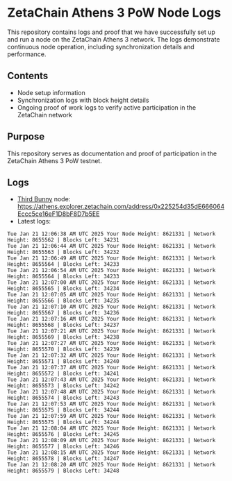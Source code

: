# ZetaChain Athens 3 PoW Node Logs
This repository contains logs and proof that we have successfully set up and run a node on the ZetaChain Athens 3 network. The logs demonstrate continuous node operation, including synchronization details and performance.

## Contents
- Node setup information
- Synchronization logs with block height details
- Ongoing proof of work logs to verify active participation in the ZetaChain network

## Purpose
This repository serves as documentation and proof of participation in the ZetaChain Athens 3 PoW testnet.

## Logs

- [Third Bunny](https://thirdbunny.xyz/) node: https://athens.explorer.zetachain.com/address/0x225254d35dE666064Eccc5ce16eF1D8bF8D7b5EE
- Latest logs:
```
Tue Jan 21 12:06:38 AM UTC 2025 Your Node Height: 8621331 | Network Height: 8655562 | Blocks Left: 34231
Tue Jan 21 12:06:44 AM UTC 2025 Your Node Height: 8621331 | Network Height: 8655563 | Blocks Left: 34232
Tue Jan 21 12:06:49 AM UTC 2025 Your Node Height: 8621331 | Network Height: 8655564 | Blocks Left: 34233
Tue Jan 21 12:06:54 AM UTC 2025 Your Node Height: 8621331 | Network Height: 8655564 | Blocks Left: 34233
Tue Jan 21 12:07:00 AM UTC 2025 Your Node Height: 8621331 | Network Height: 8655565 | Blocks Left: 34234
Tue Jan 21 12:07:05 AM UTC 2025 Your Node Height: 8621331 | Network Height: 8655566 | Blocks Left: 34235
Tue Jan 21 12:07:10 AM UTC 2025 Your Node Height: 8621331 | Network Height: 8655567 | Blocks Left: 34236
Tue Jan 21 12:07:16 AM UTC 2025 Your Node Height: 8621331 | Network Height: 8655568 | Blocks Left: 34237
Tue Jan 21 12:07:21 AM UTC 2025 Your Node Height: 8621331 | Network Height: 8655569 | Blocks Left: 34238
Tue Jan 21 12:07:27 AM UTC 2025 Your Node Height: 8621331 | Network Height: 8655570 | Blocks Left: 34239
Tue Jan 21 12:07:32 AM UTC 2025 Your Node Height: 8621331 | Network Height: 8655571 | Blocks Left: 34240
Tue Jan 21 12:07:37 AM UTC 2025 Your Node Height: 8621331 | Network Height: 8655572 | Blocks Left: 34241
Tue Jan 21 12:07:43 AM UTC 2025 Your Node Height: 8621331 | Network Height: 8655573 | Blocks Left: 34242
Tue Jan 21 12:07:48 AM UTC 2025 Your Node Height: 8621331 | Network Height: 8655574 | Blocks Left: 34243
Tue Jan 21 12:07:53 AM UTC 2025 Your Node Height: 8621331 | Network Height: 8655575 | Blocks Left: 34244
Tue Jan 21 12:07:59 AM UTC 2025 Your Node Height: 8621331 | Network Height: 8655575 | Blocks Left: 34244
Tue Jan 21 12:08:04 AM UTC 2025 Your Node Height: 8621331 | Network Height: 8655576 | Blocks Left: 34245
Tue Jan 21 12:08:09 AM UTC 2025 Your Node Height: 8621331 | Network Height: 8655577 | Blocks Left: 34246
Tue Jan 21 12:08:15 AM UTC 2025 Your Node Height: 8621331 | Network Height: 8655578 | Blocks Left: 34247
Tue Jan 21 12:08:20 AM UTC 2025 Your Node Height: 8621331 | Network Height: 8655579 | Blocks Left: 34248
```
